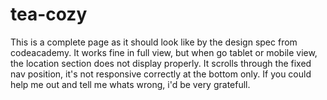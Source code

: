 # tea-cozy
This is a complete page as it should look like by the design spec from codeacademy. It works fine in full view, but when go tablet or mobile view, the location section does not display properly. It scrolls through the fixed nav position, it's not responsive correctly at the bottom only. If you could help me out and tell me whats wrong, i'd be very gratefull. 
